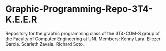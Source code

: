 # Graphic-Programming-Repo-3T4-K.E.E.R
Repository for the graphic programming class of the 3T4-COM-S group of the Faculty of Computer Engineering at UNI.
Members:
Kenny Lara.
Eliezer Garcia.
Scarleth Zavala.
Richard Soto.
